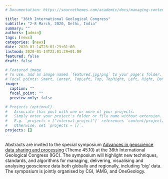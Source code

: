 ```yaml
---
# Documentation: https://sourcethemes.com/academic/docs/managing-content/

title: "36th International Geological Congress"
subtitle: "2–8 March, 2020, Delhi, India"
summary: ""
authors: [admin]
tags: [news]
categories: [news]
date: 2020-01-14T23:01:29+01:00
lastmod: 2020-01-14T23:01:29+01:00
featured: false
draft: false

# Featured image
# To use, add an image named `featured.jpg/png` to your page's folder.
# Focal points: Smart, Center, TopLeft, Top, TopRight, Left, Right, BottomLeft, Bottom, BottomRight.
image:
  caption: ""
  focal_point: ""
  preview_only: false

# Projects (optional).
#   Associate this post with one or more of your projects.
#   Simply enter your project's folder or file name without extension.
#   E.g. `projects = ["internal-project"]` references `content/project/deep-learning/index.md`.
#   Otherwise, set `projects = []`.
projects: []
---
```

Abstracts are invited to the special symposium [Advances in geoscience data sharing and processing](https://www.36igc.org/science-program) (Theme 45.10) at the 36th International Geological Congress (IGC). The symposium will highlight new techniques, standards, and algorithms for managing, delivering, visualising and analysing geoscience data both globally and regionally, including 'big' data. The symposium is jointly organised by CGI, IAMG, and OneGeology.